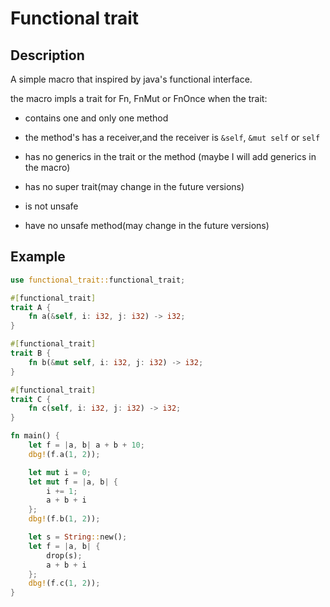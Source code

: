 # Functional trait

## Description

A simple macro that inspired by java's functional interface.

the macro impls a trait for Fn, FnMut or FnOnce when the trait:

- contains one and only one method

- the method's has a receiver,and the receiver is `&self`, `&mut self` or `self`

- has no generics in the trait or the method (maybe I will add generics in the macro)

- has no super trait(may change in the future versions)

- is not unsafe

- have no unsafe method(may change in the future versions)

## Example

```rust
use functional_trait::functional_trait;

#[functional_trait]
trait A {
    fn a(&self, i: i32, j: i32) -> i32;
}

#[functional_trait]
trait B {
    fn b(&mut self, i: i32, j: i32) -> i32;
}

#[functional_trait]
trait C {
    fn c(self, i: i32, j: i32) -> i32;
}

fn main() {
    let f = |a, b| a + b + 10;
    dbg!(f.a(1, 2));

    let mut i = 0;
    let mut f = |a, b| {
        i += 1;
        a + b + i
    };
    dbg!(f.b(1, 2));

    let s = String::new();
    let f = |a, b| {
        drop(s);
        a + b + i
    };
    dbg!(f.c(1, 2));
}

```
